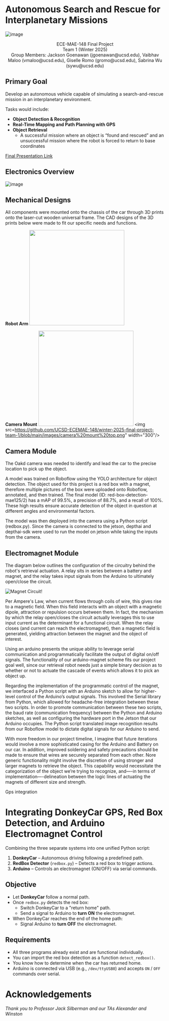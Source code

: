 # Autonomous Search and Rescue for Interplanetary Missions
  
![image](https://github.com/UCSD-ECEMAE-148/winter-2025-final-project-team-1/blob/main/images/robot.jpg)

<p align="center">
  ECE-MAE-148 Final Project
  <br> Team 1 (Winter 2025)
  <br> Group Members: Jackson Goenawan (jgoenawan@ucsd.edu), Vaibhav Maloo (vmaloo@ucsd.edu), Giselle Romo (gromo@ucsd.edu), Sabrina Wu (sywu@ucsd.edu)
  </p>

  
<h2>Primary Goal</h2>
Develop an autonomous vehicle capable of simulating a search-and-rescue mission in an interplanetary environment.

Tasks would include:

- **Object Detection & Recognition**
- **Real-Time Mapping and Path Planning with GPS**
- **Object Retrieval**
  - A successful mission where an object is “found and rescued” and an unsuccessful mission where the robot is forced to return to base coordinates

[Final Presentation Link](https://docs.google.com/presentation/d/1t9K-0OR73WJJfBTiZ8WexCp_GY0HfsMJMqI6e1q9S3A/edit?usp=sharing)

<h2>Electronics Overview</h2>

![image](https://github.com/user-attachments/assets/d4753133-68a3-4934-afa8-c9dc6728d2e6)

<h2>Mechanical Designs</h2>
All components were mounted onto the chassis of the car through 3D prints onto the laser-cut wooden universal frame. The CAD designs of the 3D prints below were made to fit our specific needs and functions. 

**Robot Arm**
<img src="https://github.com/UCSD-ECEMAE-148/winter-2025-final-project-team-1/blob/main/images/arm.png" width="300"/>

**Camera Mount**
<img src="https://github.com/UCSD-ECEMAE-148/winter-2025-final-project-team-1/blob/main/images/camera%20mount%20bottom.png" width= "300"/>
<img src=https://github.com/UCSD-ECEMAE-148/winter-2025-final-project-team-1/blob/main/images/camera%20mount%20top.png" width="300"/>


<h2>Camera Module</h2>

The Oakd camera was needed to identify and lead the car to the precise location to pick up the object. 

A model was trained on Roboflow using the YOLO architecture for object detection. The object used for this project is a red box with a magnet, therefore multiple pictures of the box were uploaded onto Roboflow, annotated, and then trained. The final model (ID: red-box-detection-mae125/2) has a mAP of 99.5%, a precision of 88.7%, and a recall of 100%. These high results ensure accurate detection of the object in question at different angles and environmental factors. 

The model was then deployed into the camera using a Python script (redbox.py). Since the camera is connected to the jetson, depthai and depthai-sdk were used to run the model on jetson while taking the inputs from the camera. 


<h2>Electromagnet Module</h2>

The diagram below outlines the configuration of the circuitry behind the robot's retrieval actuation. A relay sits in series between a battery and magnet, and the relay takes input signals from the Arduino to ultimately open/close the circuit.

![Magnet Circuit!](/images/circuit.png "Arduino and E-Magnet Circuit")

Per Ampere's Law, when current flows through coils of wire, this gives rise to a magnetic field. When this field interacts with an object with a magnetic dipole, attraction or repulsion occurs between them. In fact, the mechanism by which the relay open/closes the circuit actually leverages this to use input current as the determinant for a functional circuit. When the relay closes (and current can reach the electromagnet), then a magnetic field is generated, yielding attraction between the magnet and the object of interest.


Using an arduino presents the unique ability to leverage serial communication and programmatically facilitate the output of digital on/off signals. The functionality of our arduino-magnet scheme fits our project goal well, since  our retrieval robot needs just a simple binary decision as to whether or not to actuate the cascade of events which allows it to pick an object up.

Regarding the implementation of the programmatic control of the magnet, we interfaced a Python script with an Arduino sketch to allow for higher-level control of the Arduino’s output signals. This involved the Serial library from Python, which allowed for headache-free integration between these two scripts. In order to promote communication between these two scripts, the baud rate (communication frequency) between the Python and Arduino sketches, as well as configuring the hardware port in the Jetson that our Arduino occupies. The Python script translated image recognition results from our Roboflow model to dictate digital signals for our Arduino to send.

With more freedom in our project timeline, I imagine that future iterations would involve a more sophisticated casing for the Arduino and Battery on our car. In addition, improved soldering and safety precautions should be made to ensure that wires are securely separated from each other. Nore generic functionality might involve the discretion of using stronger and larger magnets to retrieve the object. This capability would necessitate the categorization of the object we’re trying to recognize, and—-in terms of implementation—-delineation between the logic lines of actuating the magnets of different size and strength.

Gps integration


# Integrating DonkeyCar GPS, Red Box Detection, and Arduino Electromagnet Control

Combining the three separate systems into one unified Python script:

1. **DonkeyCar** – Autonomous driving following a predefined path.
2. **RedBox Detector** (`redbox.py`) – Detects a red box to trigger actions.
3. **Arduino** – Controls an electromagnet (ON/OFF) via serial commands.

## Objective

- Let **DonkeyCar** follow a normal path.
- Once `redbox.py` detects the red box:
  - Switch DonkeyCar to a "return home" path.
  - Send a signal to Arduino to **turn ON** the electromagnet.
- When DonkeyCar reaches the end of the home path:
  - Signal Arduino to **turn OFF** the electromagnet.

## Requirements

- All three programs already exist and are functional individually.
- You can import the red box detection as a function `detect_redbox()`.
- You know how to determine when the car has returned home.
- Arduino is connected via USB (e.g., `/dev/ttyUSB0`) and accepts `ON` / `OFF` commands over serial.
 
# Acknowledgements
_Thank you to Professor Jack Silberman and our TAs Alexander and Winston_


